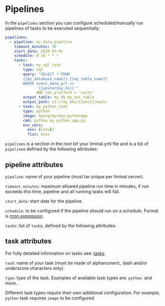<!--
Licensed to the Apache Software Foundation (ASF) under one
or more contributor license agreements.  See the NOTICE file
distributed with this work for additional information
regarding copyright ownership.  The ASF licenses this file
to you under the Apache License, Version 2.0 (the
"License"); you may not use this file except in compliance
with the License.  You may obtain a copy of the License at

  http://www.apache.org/licenses/LICENSE-2.0

Unless required by applicable law or agreed to in writing,
software distributed under the License is distributed on an
"AS IS" BASIS, WITHOUT WARRANTIES OR CONDITIONS OF ANY
KIND, either express or implied.  See the License for the
specific language governing permissions and limitations
under the License.
-->

# Pipelines

In the `pipelines` section you can configure scheduled/manually run pipelines of tasks to be
executed sequentially:

```yaml
pipelines:
  - pipeline: my_data_pipeline
    timeout_minutes: 30
    start_date: 2020-03-01
    schedule: 0 10 * * *
    tasks:
      - task: my_sql_task
        type: sql
        query: "SELECT * FROM
        {{my_database_name}}.{{my_table_name}}
        WHERE event_date_prt >= 
              '{{yesterday_ds}}'"
              AND cms_platform = 'xsite'          
        output_table: my_db.my_out_table
        output_path: s3://my_bky/{{env}}/mydir
      - task: my_python_task
        type: python
        image: myorg/myrepo:pythonapp
        cmd: python my_python_app.py
        env_vars:
          env: {{env}}
          fizz: buzz
```

`pipelines` is a section in the root lof your liminal.yml file and is a list of `pipeline`s defined 
by the following attributes:

## pipeline attributes

`pipeline`: name of your pipeline (must be unique per liminal server).

`timeout_minutes`: maximum allowed pipeline run time in minutes, if run exceeds this time, pipeline
and all running tasks will fail.

`start_date`: start date for the pipeline.

`schedule`: to be configured if the pipeline should run on a schedule. Format is
[cron expression](https://en.wikipedia.org/wiki/Cron#CRON_expression).

`tasks`: list of `task`s, defined by the following attributes:

## task attributes

For fully detailed information on tasks see: [tasks](tasks).

`task`: name of your task (must be made of alphanumeric, dash and/or underscore characters only).

`type`: type of the task. Examples of available task types are: `python`.
and more..

Different task types require their own additional configuration. For example, `python` task requires
`image` to be configured.
